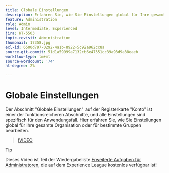 ```yaml
---
title: Globale Einstellungen
description: Erfahren Sie, wie Sie Einstellungen global für Ihre gesamte Organisation oder für bestimmte Gruppen bearbeiten
feature: Administration
role: Admin
level: Intermediate, Experienced
jira: KT-5503
topic-revisit: Administration
thumbnail: 17358.jpg
exl-id: 6500d797-0292-4a1b-8922-5c92a962cc8a
source-git-commit: 51d1a59999a7132cb6e47351cc39a93d9a38eaeb
workflow-type: tm+mt
source-wordcount: '74'
ht-degree: 2%

---
```


# Globale Einstellungen

Der Abschnitt &quot;Globale Einstellungen&quot; auf der Registerkarte &quot;Konto&quot; ist einer der funktionsreicheren Abschnitte, und alle Einstellungen sind spezifisch für den Anwendungsfall. Hier erfahren Sie, wie Sie Einstellungen global für Ihre gesamte Organisation oder für bestimmte Gruppen bearbeiten.

>[!VIDEO](https://video.tv.adobe.com/v/3412507?quality=12&learn=on&hidetitle=true)

>[!TIP]
>
>Dieses Video ist Teil der Wiedergabeliste [Erweiterte Aufgaben für Administratoren](https://experienceleague.adobe.com/en/playlists/acrobat-sign-perform-advanced-tasks-administrators), die auf dem Experience League kostenlos verfügbar ist!
